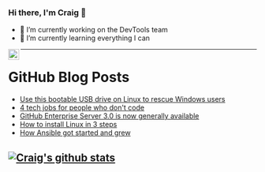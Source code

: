 ### Hi there, I'm Craig 👋

<!--
**CraigTeelFugro/CraigTeelFugro** is a ✨ _special_ ✨ repository because its `README.md` (this file) appears on your GitHub profile.

Here are some ideas to get you started:
-->

- 🔭 I’m currently working on the DevTools team
- 🌱 I’m currently learning everything I can

[<img align="left" alt="Craig Teel | LinkedIn" width="22px" src="https://cdn.jsdelivr.net/npm/simple-icons@v3/icons/linkedin.svg" />][linkedin]

---

# GitHub Blog Posts

<!-- BLOG-POST-LIST:START -->
- [Use this bootable USB drive on Linux to rescue Windows users](https://opensource.com/article/21/2/linux-woeusb)
- [4 tech jobs for people who don&#039;t code](https://opensource.com/article/21/2/non-engineering-jobs-tech)
- [GitHub Enterprise Server 3.0 is now generally available](https://github.blog/2021-02-16-github-enterprise-server-3-0-is-now-generally-available/)
- [How to install Linux in 3 steps](https://opensource.com/article/21/2/linux-installation)
- [How Ansible got started and grew](https://opensource.com/article/21/2/ansible-origin-story)
<!-- BLOG-POST-LIST:END -->

## [![Craig's github stats](https://github-readme-stats.vercel.app/api?username=craigteelfugro)](https://github.com/anuraghazra/github-readme-stats)


[linkedin]: https://linkedin.com/in/craig-teel-b8786771
